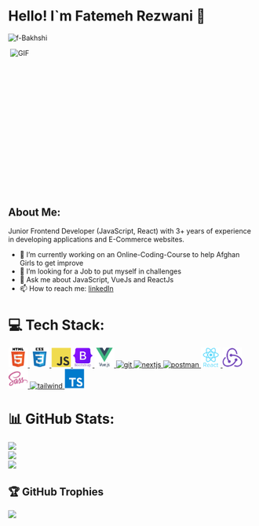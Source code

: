 # Hello! I`m Fatemeh Rezwani 👋
<p align="left"> <img src="https://komarev.com/ghpvc/?username=f-Bakhshi&label=Profile%20views&color=0e75b6&style=flat" alt="f-Bakhshi" /> </p>



<img align="right" alt="GIF" src="https://github.com/arsentieva/arsentieva/blob/main/code.gif?raw=true" width="500" height="320" />

## About Me:
Junior Frontend Developer (JavaScript, React) with 3+ years of experience in developing applications and E-Commerce websites. 

- 🌱 I’m currently working on an Online-Coding-Course to help Afghan Girls to get improve
- 🤔 I’m looking for a Job to put myself in challenges
- 💬 Ask me about JavaScript, VueJs and ReactJs
- 📫 How to reach me: [linkedIn](https://www.linkedin.com/in/ftmh-bakhshi/)

# 💻 Tech Stack:

<p align="left"> 
  <a href="https://www.w3.org/html/" target="_blank" rel="no-referrer">
    <img src="https://raw.githubusercontent.com/devicons/devicon/master/icons/html5/html5-original-wordmark.svg" 
      alt="html5" 
      width="40" 
      height="40"/>     
  </a> 
  <a href="https://www.w3schools.com/css/" target="_blank" rel="no-referrer">
    <img src="https://raw.githubusercontent.com/devicons/devicon/master/icons/css3/css3-original-wordmark.svg" 
      alt="css3" 
      width="40" 
      height="40"/> 
  </a>
  <a href="https://developer.mozilla.org/en-US/docs/Web/JavaScript" target="_blank" rel="no-referrer">
    <img src="https://raw.githubusercontent.com/devicons/devicon/master/icons/javascript/javascript-original.svg"
      alt="javascript" 
      width="40"     
     height="40"/>
  </a>
  <a href="https://getbootstrap.com/" target="_blank">
    <img 
      src="https://raw.githubusercontent.com/devicons/devicon/master/icons/bootstrap/bootstrap-original-wordmark.svg"
      alt="get bootstrap"
      width="40"
      height="40"
    />
  </a>
  <a href="https://vuejs.org/" target="_blank">
    <img
      src="https://raw.githubusercontent.com/devicons/devicon/master/icons/vuejs/vuejs-original-wordmark.svg"
      alt="vuejs"
      width="40"
      height="40"
    />
  </a>
 <a href="https://git-scm.com/" target="_blank" rel="no-referrer"> 
   <img src="https://www.vectorlogo.zone/logos/git-scm/git-scm-icon.svg" 
     alt="git" 
     width="40" 
     height="40"/>
 </a>
<a href="https://nextjs.org/" target="_blank" rel="no-referrer"> 
  <img src="https://cdn.worldvectorlogo.com/logos/nextjs-2.svg" 
    alt="nextjs" 
    width="40" 
    height="40"/> 
</a> 
<a href="https://postman.com" target="_blank" rel="no-referrer"> 
  <img src="https://www.vectorlogo.zone/logos/getpostman/getpostman-icon.svg"
    alt="postman" 
    width="40" 
    height="40"/> 
</a> 
<a href="https://reactjs.org/" target="_blank" rel="no-referrer"> 
  <img src="https://raw.githubusercontent.com/devicons/devicon/master/icons/react/react-original-wordmark.svg"
    alt="react" 
    width="40" 
    height="40"/> 
</a> 
<a href="https://redux.js.org" target="_blank" rel="no-referrer"> 
  <img src="https://raw.githubusercontent.com/devicons/devicon/master/icons/redux/redux-original.svg" 
    alt="redux" 
    width="40" 
    height="40"/>
</a> 
<a href="https://sass-lang.com" target="_blank" rel="no-referrer"> 
  <img src="https://raw.githubusercontent.com/devicons/devicon/master/icons/sass/sass-original.svg" 
    alt="sass" 
    width="40" 
    height="40"/>
</a> 
<a href="https://tailwindcss.com/" target="_blank" rel="no-referrer"> 
  <img src="https://www.vectorlogo.zone/logos/tailwindcss/tailwindcss-icon.svg" 
    alt="tailwind" 
    width="40" 
    height="40"/>
</a> 
<a href="https://www.typescriptlang.org/" target="_blank" rel="no-referrer"> 
  <img src="https://raw.githubusercontent.com/devicons/devicon/master/icons/typescript/typescript-original.svg" 
    alt="typescript" 
    width="40"
    height="40"/> 
</a>  
</p>

# 📊 GitHub Stats:
![](https://github-readme-stats.vercel.app/api?username=f-Bakhshi&theme=highcontrast&hide_border=false&include_all_commits=false&count_private=false)<br/>
![](https://github-readme-streak-stats.herokuapp.com/?user=f-Bakhshi&theme=highcontrast&hide_border=false)<br/>
![](https://github-readme-stats.vercel.app/api/top-langs/?username=f-Bakhshi&theme=highcontrast&hide_border=false&include_all_commits=false&count_private=false&layout=compact)

## 🏆 GitHub Trophies
![](https://github-profile-trophy.vercel.app/?username=f-Bakhshi&theme=radical&no-frame=false&no-bg=false&margin-w=4)


<!--
**f-Bakhshi/f-Bakhshi** is a ✨ _special_ ✨ repository because its `README.md` (this file) appears on your GitHub profile.

Here are some ideas to get you started:

- 🔭 I’m currently working on ...
- 🌱 I’m currently learning ...
- 👯 I’m looking to collaborate on ...
- 🤔 I’m looking for help with ...
- 💬 Ask me about ...
- 📫 How to reach me: ...
- 😄 Pronouns: ...
- ⚡ Fun fact: ...
-->
